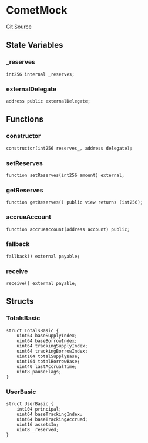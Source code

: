 # CometMock
[Git Source](https://github.com/larrythecucumber321/protocol/blob/77d337b8595ba96d069ded321419b36a61984170/contracts/plugins/mocks/CometMock.sol)


## State Variables
### _reserves

```solidity
int256 internal _reserves;
```


### externalDelegate

```solidity
address public externalDelegate;
```


## Functions
### constructor


```solidity
constructor(int256 reserves_, address delegate);
```

### setReserves


```solidity
function setReserves(int256 amount) external;
```

### getReserves


```solidity
function getReserves() public view returns (int256);
```

### accrueAccount


```solidity
function accrueAccount(address account) public;
```

### fallback


```solidity
fallback() external payable;
```

### receive


```solidity
receive() external payable;
```

## Structs
### TotalsBasic

```solidity
struct TotalsBasic {
    uint64 baseSupplyIndex;
    uint64 baseBorrowIndex;
    uint64 trackingSupplyIndex;
    uint64 trackingBorrowIndex;
    uint104 totalSupplyBase;
    uint104 totalBorrowBase;
    uint40 lastAccrualTime;
    uint8 pauseFlags;
}
```

### UserBasic

```solidity
struct UserBasic {
    int104 principal;
    uint64 baseTrackingIndex;
    uint64 baseTrackingAccrued;
    uint16 assetsIn;
    uint8 _reserved;
}
```


